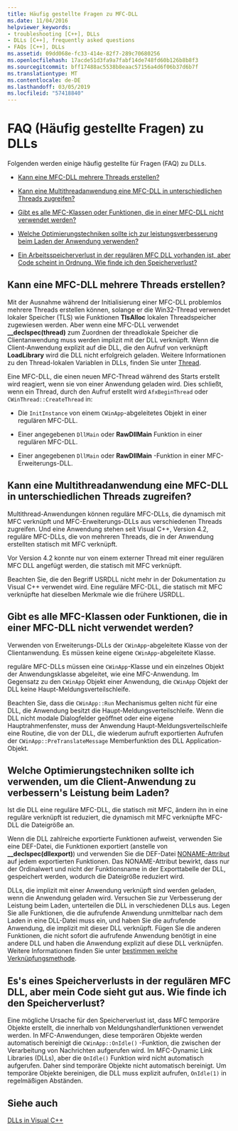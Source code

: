 ```yaml
---
title: Häufig gestellte Fragen zu MFC-DLL
ms.date: 11/04/2016
helpviewer_keywords:
- troubleshooting [C++], DLLs
- DLLs [C++], frequently asked questions
- FAQs [C++], DLLs
ms.assetid: 09dd068e-fc33-414e-82f7-289c70680256
ms.openlocfilehash: 17acde51d3fa9a7fabf14de748fd60b126b8b8f3
ms.sourcegitcommit: bff17488ac5538b8eaac57156a4d6f06b37d6b7f
ms.translationtype: MT
ms.contentlocale: de-DE
ms.lasthandoff: 03/05/2019
ms.locfileid: "57418840"
---
```

# <a name="dll-frequently-asked-questions"></a>FAQ (Häufig gestellte Fragen) zu DLLs

Folgenden werden einige häufig gestellte für Fragen (FAQ) zu DLLs.

- [Kann eine MFC-DLL mehrere Threads erstellen?](#mfc_multithreaded_1)

- [Kann eine Multithreadanwendung eine MFC-DLL in unterschiedlichen Threads zugreifen?](#mfc_multithreaded_2)

- [Gibt es alle MFC-Klassen oder Funktionen, die in einer MFC-DLL nicht verwendet werden?](#mfc_prohibited_classes)

- [Welche Optimierungstechniken sollte ich zur leistungsverbesserung beim Laden der Anwendung verwenden?](#mfc_optimization)

- [Ein Arbeitsspeicherverlust in der regulären MFC DLL vorhanden ist, aber Code scheint in Ordnung. Wie finde ich den Speicherverlust?](#memory_leak)

## <a name="mfc_multithreaded_1"></a> Kann eine MFC-DLL mehrere Threads erstellen?

Mit der Ausnahme während der Initialisierung einer MFC-DLL problemlos mehrere Threads erstellen können, solange er die Win32-Thread verwendet lokaler Speicher (TLS) wie Funktionen **TlsAlloc** lokalen Threadspeicher zugewiesen werden. Aber wenn eine MFC-DLL verwendet **__declspec(thread)** zum Zuordnen der threadlokale Speicher die Clientanwendung muss werden implizit mit der DLL verknüpft. Wenn die Client-Anwendung explizit auf die DLL, die den Aufruf von verknüpft **LoadLibrary** wird die DLL nicht erfolgreich geladen. Weitere Informationen zu den Thread-lokalen Variablen in DLLs, finden Sie unter [Thread](../cpp/thread.md).

Eine MFC-DLL, die einen neuen MFC-Thread während des Starts erstellt wird reagiert, wenn sie von einer Anwendung geladen wird. Dies schließt, wenn ein Thread, durch den Aufruf erstellt wird `AfxBeginThread` oder `CWinThread::CreateThread` in:

- Die `InitInstance` von einem `CWinApp`-abgeleitetes Objekt in einer regulären MFC-DLL.

- Einer angegebenen `DllMain` oder **RawDllMain** Funktion in einer regulären MFC-DLL.

- Einer angegebenen `DllMain` oder **RawDllMain** -Funktion in einer MFC-Erweiterungs-DLL.

## <a name="mfc_multithreaded_2"></a> Kann eine Multithreadanwendung eine MFC-DLL in unterschiedlichen Threads zugreifen?

Multithread-Anwendungen können reguläre MFC-DLLs, die dynamisch mit MFC verknüpft und MFC-Erweiterungs-DLLs aus verschiedenen Threads zugreifen. Und eine Anwendung stehen seit Visual C++, Version 4.2, reguläre MFC-DLLs, die von mehreren Threads, die in der Anwendung erstellten statisch mit MFC verknüpft.

Vor Version 4.2 konnte nur von einem externer Thread mit einer regulären MFC DLL angefügt werden, die statisch mit MFC verknüpft.

Beachten Sie, die den Begriff USRDLL nicht mehr in der Dokumentation zu Visual C++ verwendet wird. Eine reguläre MFC-DLL, die statisch mit MFC verknüpfte hat dieselben Merkmale wie die frühere USRDLL.

## <a name="mfc_prohibited_classes"></a> Gibt es alle MFC-Klassen oder Funktionen, die in einer MFC-DLL nicht verwendet werden?

Verwenden von Erweiterungs-DLLs der `CWinApp`-abgeleitete Klasse von der Clientanwendung. Es müssen keine eigene `CWinApp`-abgeleitete Klasse.

reguläre MFC-DLLs müssen eine `CWinApp`-Klasse und ein einzelnes Objekt der Anwendungsklasse abgeleitet, wie eine MFC-Anwendung. Im Gegensatz zu den `CWinApp` Objekt einer Anwendung, die `CWinApp` Objekt der DLL keine Haupt-Meldungsverteilschleife.

Beachten Sie, dass die `CWinApp::Run` Mechanismus gelten nicht für eine DLL, die Anwendung besitzt die Haupt-Meldungsverteilschleife. Wenn die DLL nicht modale Dialogfelder geöffnet oder eine eigene Hauptrahmenfenster, muss der Anwendung Haupt-Meldungsverteilschleife eine Routine, die von der DLL, die wiederum aufruft exportierten Aufrufen der `CWinApp::PreTranslateMessage` Memberfunktion des DLL Application-Objekt.

## <a name="mfc_optimization"></a> Welche Optimierungstechniken sollte ich verwenden, um die Client-Anwendung zu verbessern&#39;s Leistung beim Laden?

Ist die DLL eine reguläre MFC-DLL, die statisch mit MFC, ändern ihn in eine reguläre verknüpft ist reduziert, die dynamisch mit MFC verknüpfte MFC-DLL die Dateigröße an.

Wenn die DLL zahlreiche exportierte Funktionen aufweist, verwenden Sie eine DEF-Datei, die Funktionen exportiert (anstelle von **__declspec(dllexport)**) und verwenden Sie die DEF-Datei [NONAME-Attribut](../build/exporting-functions-from-a-dll-by-ordinal-rather-than-by-name.md) auf jedem exportierten Funktionen. Das NONAME-Attribut bewirkt, dass nur der Ordinalwert und nicht der Funktionsname in der Exporttabelle der DLL, gespeichert werden, wodurch die Dateigröße reduziert wird.

DLLs, die implizit mit einer Anwendung verknüpft sind werden geladen, wenn die Anwendung geladen wird. Versuchen Sie zur Verbesserung der Leistung beim Laden, unterteilen die DLL in verschiedenen DLLs aus. Legen Sie alle Funktionen, die die aufrufende Anwendung unmittelbar nach dem Laden in eine DLL-Datei muss ein, und haben Sie die aufrufende Anwendung, die implizit mit dieser DLL verknüpft. Fügen Sie die anderen Funktionen, die nicht sofort die aufrufende Anwendung benötigt in eine andere DLL und haben die Anwendung explizit auf diese DLL verknüpfen. Weitere Informationen finden Sie unter [bestimmen welche Verknüpfungsmethode](../build/linking-an-executable-to-a-dll.md#determining-which-linking-method-to-use).

## <a name="memory_leak"></a> Es&#39;s eines Speicherverlusts in der regulären MFC DLL, aber mein Code sieht gut aus. Wie finde ich den Speicherverlust?

Eine mögliche Ursache für den Speicherverlust ist, dass MFC temporäre Objekte erstellt, die innerhalb von Meldungshandlerfunktionen verwendet werden. In MFC-Anwendungen, diese temporären Objekte werden automatisch bereinigt die `CWinApp::OnIdle()` -Funktion, die zwischen der Verarbeitung von Nachrichten aufgerufen wird. Im MFC-Dynamic Link Libraries (DLLs), aber die `OnIdle()` Funktion wird nicht automatisch aufgerufen. Daher sind temporäre Objekte nicht automatisch bereinigt. Um temporäre Objekte bereinigen, die DLL muss explizit aufrufen, `OnIdle(1)` in regelmäßigen Abständen.

## <a name="see-also"></a>Siehe auch

[DLLs in Visual C++](../build/dlls-in-visual-cpp.md)
